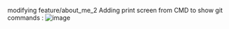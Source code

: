 modifying  feature/about_me_2
Adding print screen from CMD to show git commands :
![image](https://github.com/Metaferia/ASDT_1/assets/156720875/8d6e4b1d-003f-499c-bf90-713aa2c318dc)

